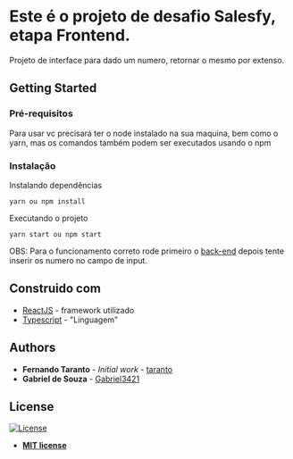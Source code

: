 # Este é o projeto de desafio Salesfy, etapa Frontend.

Projeto de interface para dado um numero, retornar o mesmo por extenso.

## Getting Started

### Pré-requisitos

Para usar vc precisará ter o node instalado na sua maquina, bem como o yarn, mas os comandos também podem ser executados usando o npm

### Instalação

Instalando dependências

```
yarn ou npm install
```

Executando o projeto

```
yarn start ou npm start
```
OBS:
Para o funcionamento correto rode primeiro o [back-end](https://github.com/Gabriel3421/SalesfyChallengeBackend) depois tente inserir os numero no campo de input.


## Construido com

* [ReactJS](https://reactjs.org/docs/getting-started.html) - framework utilizado
* [Typescript](https://www.typescriptlang.org/docs/home.html) - "Linguagem"

## Authors

* **Fernando Taranto** - *Initial work* - [taranto](https://github.com/taranto)
* **Gabriel de Souza** - [Gabriel3421](https://github.com/Gabriel3421)

## License

[![License](http://img.shields.io/:license-mit-blue.svg?style=flat-square)](http://badges.mit-license.org)

- **[MIT license](http://opensource.org/licenses/mit-license.php)**
